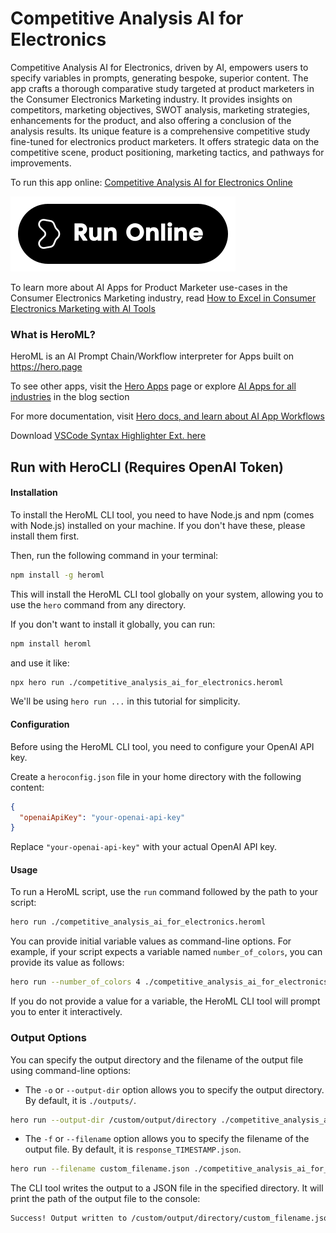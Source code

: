 # Competitive Analysis AI for Electronics

Competitive Analysis AI for Electronics, driven by AI, empowers users to specify variables in prompts, generating bespoke, superior content. The app crafts a thorough comparative study targeted at product marketers in the Consumer Electronics Marketing industry. It provides insights on competitors, marketing objectives, SWOT analysis, marketing strategies, enhancements for the product, and also offering a conclusion of the analysis results. Its unique feature is a comprehensive competitive study fine-tuned for electronics product marketers. It offers strategic data on the competitive scene, product positioning, marketing tactics, and pathways for improvements.

To run this app online: [Competitive Analysis AI for Electronics Online](https://hero.page/app/competitive-analysis-ai-for-electronics-ai-driven-electronics-market-analysis/wJnzQTlBI2Ckf2x0Empa)

[![Run Competitive Analysis AI for Electronics Online](/assets/run.svg)](https://hero.page/app/competitive-analysis-ai-for-electronics-ai-driven-electronics-market-analysis/wJnzQTlBI2Ckf2x0Empa)

To learn more about AI Apps for Product Marketer use-cases in the Consumer Electronics Marketing industry, read [How to Excel in Consumer Electronics Marketing with AI Tools](https://hero.page/blog/ai/consumer-electronics-marketing/how-to-excel-in-consumer-electronics-marketing-with-ai-tools/170813)

### What is HeroML?
HeroML is an AI Prompt Chain/Workflow interpreter for Apps built on https://hero.page 

To see other apps, visit the [Hero Apps](https://hero.page/apps) page or explore [AI Apps for all industries](https://hero.page/blog) in the blog section

For more documentation, visit [Hero docs, and learn about AI App Workflows](https://hero.page/tutorials/introduction-to-heroml)

Download [VSCode Syntax Highlighter Ext. here](https://marketplace.visualstudio.com/items?itemName=hero-page.heroml)

## Run with HeroCLI (Requires OpenAI Token)

#### Installation

To install the HeroML CLI tool, you need to have Node.js and npm (comes with Node.js) installed on your machine. If you don't have these, please install them first. 

Then, run the following command in your terminal:

```bash
npm install -g heroml
```

This will install the HeroML CLI tool globally on your system, allowing you to use the `hero` command from any directory.

If you don't want to install it globally, you can run:

```bash
npm install heroml
```

and use it like:

```bash
npx hero run ./competitive_analysis_ai_for_electronics.heroml
```

We'll be using `hero run ...` in this tutorial for simplicity.

#### Configuration

Before using the HeroML CLI tool, you need to configure your OpenAI API key. 

Create a `heroconfig.json` file in your home directory with the following content:

```json
{
  "openaiApiKey": "your-openai-api-key"
}
```

Replace `"your-openai-api-key"` with your actual OpenAI API key.

#### Usage

To run a HeroML script, use the `run` command followed by the path to your script:

```bash
hero run ./competitive_analysis_ai_for_electronics.heroml
```

You can provide initial variable values as command-line options. For example, if your script expects a variable named `number_of_colors`, you can provide its value as follows:

```bash
hero run --number_of_colors 4 ./competitive_analysis_ai_for_electronics.heroml
```

If you do not provide a value for a variable, the HeroML CLI tool will prompt you to enter it interactively.

### Output Options

You can specify the output directory and the filename of the output file using command-line options:

- The `-o` or `--output-dir` option allows you to specify the output directory. By default, it is `./outputs/`.

```bash
hero run --output-dir /custom/output/directory ./competitive_analysis_ai_for_electronics.heroml
```

- The `-f` or `--filename` option allows you to specify the filename of the output file. By default, it is `response_TIMESTAMP.json`.

```bash
hero run --filename custom_filename.json ./competitive_analysis_ai_for_electronics.heroml
```

The CLI tool writes the output to a JSON file in the specified directory. It will print the path of the output file to the console:

```bash
Success! Output written to /custom/output/directory/custom_filename.json
```

